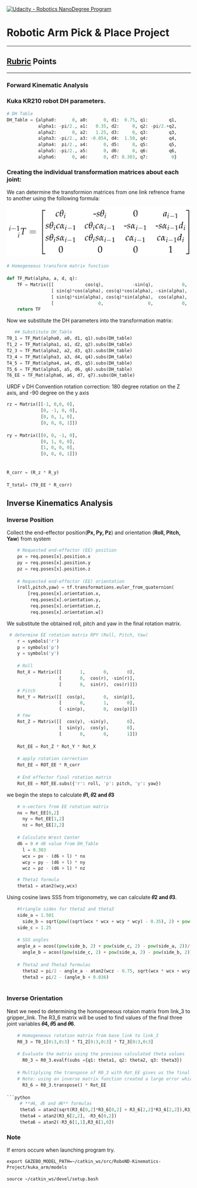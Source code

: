 [![Udacity - Robotics NanoDegree Program](https://s3-us-west-1.amazonaws.com/udacity-robotics/Extra+Images/RoboND_flag.png)](https://www.udacity.com/robotics)
# Robotic Arm Pick & Place Project
---

## [Rubric](https://review.udacity.com/#!/rubrics/972/view) Points
---
### Forward Kinematic Analysis

### Kuka KR210 robot DH parameters.

```python
# DH Table
DH_Table = {alpha0:      0, a0:      0, d1:  0.75, q1:        q1,
            alpha1: -pi/2., a1:   0.35, d2:     0, q2: -pi/2.+q2,
            alpha2:      0, a2:   1.25, d3:     0, q3:        q3,
            alpha3: -pi/2., a3: -0.054, d4:  1.50, q4:        q4,
            alpha4:  pi/2., a4:      0, d5:     0, q5:        q5,
            alpha5: -pi/2., a5:      0, d6:     0, q6:        q6,
            alpha6:      0, a6:      0, d7: 0.303, q7:         0}
```

### Creating the individual transformation matrices about each joint:


We can determine the transformion matrices from one link refrence frame to another using the following formula:

<p align="center"> <img src="./wu_images/tf_1.png"> </p>

```python
# Homogeneous transform matrix function

def TF_Mat(alpha, a, d, q):
    TF = Matrix([[            cos(q),           -sin(q),           0,             a],
                 [ sin(q)*cos(alpha), cos(q)*cos(alpha), -sin(alpha), -sin(alpha)*d],
                 [ sin(q)*sin(alpha), cos(q)*sin(alpha),  cos(alpha),  cos(alpha)*d],
                 [                 0,                 0,           0,             1]])
    return TF
```
Now we substitute the DH parameters into the transformation matrix: 

```python
   ## Substitute DH_Table
T0_1 = TF_Mat(alpha0, a0, d1, q1).subs(DH_table)
T1_2 = TF_Mat(alpha1, a1, d2, q2).subs(DH_table)
T2_3 = TF_Mat(alpha2, a2, d3, q3).subs(DH_table)
T3_4 = TF_Mat(alpha3, a3, d4, q4).subs(DH_table)
T4_5 = TF_Mat(alpha4, a4, d5, q5).subs(DH_table)
T5_6 = TF_Mat(alpha5, a5, d6, q6).subs(DH_table)
T6_EE = TF_Mat(alpha6, a6, d7, q7).subs(DH_table)

```
URDF v DH Convention rotation correction: 180 degree rotation on the Z axis, and -90 degree on the y axis

```python
rz = Matrix([[-1, 0,0, 0],
             [0, -1, 0, 0],
             [0, 0, 1, 0],
             [0, 0, 0, 1]])
             
ry = Matrix([[0, 0, -1, 0],
             [0, 1, 0, 0],
             [1, 0, 0, 0], 
             [0, 0, 0, 1]])


R_corr = (R_z * R_y)

T_total= (T0_EE * R_corr)
```


## Inverse Kinematics Analysis


### Inverse Position

Collect the end-effector position(**Px, Py, Pz**) and orientation (**Roll, Pitch, Yaw**) from system
```python
    # Requested end-effector (EE) position
    px = req.poses[x].position.x
    py = req.poses[x].position.y
    pz = req.poses[x].position.z
      
    # Requested end-effector (EE) orientation
    (roll,pitch,yaw) = tf.transformations.euler_from_quaternion(
        [req.poses[x].orientation.x,
         req.poses[x].orientation.y,
         req.poses[x].orientation.z,
         req.poses[x].orientation.w])
```

We substitute the obtained roll, pitch and yaw in the final rotation matrix.

```python
 # determine EE rotation matrix RPY (Roll, Pitch, Yaw)
    r = symbols('r')
    p = symbols('p')
    y = symbols('y')

    # Roll
    Rot_X = Matrix([[       1,       0,       0],
                    [       0,  cos(r), -sin(r)],
                    [       0,  sin(r),  cos(r)]])
    # Pitch
    Rot_Y = Matrix([[  cos(p),       0,  sin(p)],
                    [       0,       1,       0],
                    [ -sin(p),       0,  cos(p)]])
    # Yaw
    Rot_Z = Matrix([[  cos(y), -sin(y),       0],
                    [  sin(y),  cos(y),       0],
                    [       0,       0,       1]])

    Rot_EE = Rot_Z * Rot_Y * Rot_X
    
    # apply rotation correction 
    Rot_EE = ROT_EE * R_corr
    
    # End effector final rotation matrix
    Rot_EE = ROT_EE.subs({'r': roll, 'p': pitch, 'y': yaw})
```
we begin the steps to calculate **𝜃1, 𝜃2 and 𝜃3**

```python
    # n-vectors from EE rotation matrix
    nx = Rot_EE[0,2]
	  ny = Rot_EE[1,2]
	  nz = Rot_EE[2,2]
    
    # Calculate Wrest Center
    d6 = 0 # d6 value from DH_Table
	  l = 0.303	    
	  wcx = px - (d6 + l) * nx
	  wcy = py - (d6 + l) * ny
	  wcz = pz - (d6 + l) * nz
```

```python
    # Theta1 formula
    theta1 = atan2(wcy,wcx)
```
Using cosine laws SSS from trigonometry, we can calculate **𝜃2 and 𝜃3**. 

```python
    #triangle sides for theta2 and theta3
    side_a = 1.501 
	  side_b = sqrt(pow((sqrt(wcx * wcx + wcy * wcy) - 0.35), 2) + pow((wcz - 0.75), 2))
    side_c = 1.25
    
    # SSS angles
    angle_a = acos((pow(side_b, 2) + pow(side_c, 2) - pow(side_a, 2))/(2*side_b*side_c))
	  angle_b = acos((pow(side_c, 2) + pow(side_a, 2) - pow(side_b, 2))/(2*side_c*side_a))
    
    # Theta2 and Theta3 formulas
	  theta2 = pi/2 - angle_a - atan2(wcz - 0.75, sqrt(wcx * wcx + wcy * wcy) - 0.35)
	  theta3 = pi/2 - (angle_b + 0.036)
    
``` 

### Inverse Orientation

Next we need to determining the homogeneous rotaion matrix from link_3 to gripper_link. The R3_6 matrix will be used to find values of the final three joint variables **𝜃4, 𝜃5 and 𝜃6**.
```python
    # Homogeneous rotation matrix from base_link to link_3 
    R0_3 = T0_1[0:3,0:3] * T1_2[0:3,0:3] * T2_3[0:3,0:3]
    
    # Evaluate the matrix using the previous calculated theta values
	  R0_3 = R0_3.evalf(subs ={q1: theta1, q2: theta2, q3: theta3})
    
    # Multiplying the transpose of R0_3 with Rot_EE gives us the final homogeneous rotation matrix
    # Note: using an inverse matrix function created a large error which was resolved using a transpose function
	  R3_6 = R0_3.transpose() * Rot_EE

```python
     # **𝜃4, 𝜃5 and 𝜃6** formulas
     theta5 = atan2(sqrt(R3_6[0,2]*R3_6[0,2] + R3_6[2,2]*R3_6[2,2]),R3_6[1,2]  
     theta4 = atan2(R3_6[2,2], -R3_6[0,2]) 
     theta6 = atan2(-R3_6[1,1],R3_6[1,0])
```

### Note
If errors occure when launching program try.
```
export GAZEBO_MODEL_PATH=~/catkin_ws/src/RoboND-Kinematics-Project/kuka_arm/models

source ~/catkin_ws/devel/setup.bash
```
